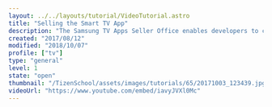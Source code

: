 ```yaml
---
layout: ../../layouts/tutorial/VideoTutorial.astro
title: "Selling the Smart TV App"
description: "The Samsung TV Apps Seller Office enables developers to certify, distribute, and manage Smart TV Applications."
created: "2017/08/12"
modified: "2018/10/07"
profile: ["tv"]
type: "general"
level: 1
state: "open"
thumbnail: "/TizenSchool/assets/images/tutorials/65/20171003_123439.jpg"
videoUrl: "https://www.youtube.com/embed/iavyJVXl0Mc"
---
```

